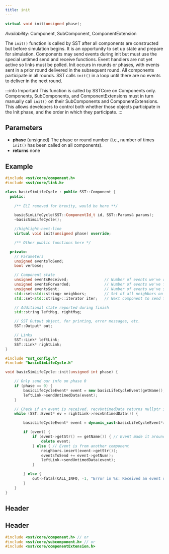 ```yaml
---
title: init
---
```


```cpp
virtual void init(unsigned phase);
```

*Availability:* Component, SubComponent, ComponentExtension

The `init()` function is called by SST after all components are constructed but before simulation begins. It is an opportunity to set up state and prepare for simulation. Components may send events during init but must use the special untimed send and receive functions. Event handlers are not yet active so links must be polled. Init occurs in rounds or phases, with events sent in a prior round delivered in the subsequent round. All components participate in all rounds. SST calls `init()` in a loop until there are no events to deliver in the next round.

:::info Important
This function is called by SSTCore on Components only. Components, SubComponents, and ComponentExtensions must in turn manually call `init()` on their SubComponents and ComponentExtensions. This allows developers to control both whether those objects participate in the Init phase, and the order in which they participate. 
:::

## Parameters
* **phase** (unsigned) The phase or round number (i.e., number of times `init()` has been called on all components).
* **returns** none


## Example

<!--- SOURCE_CODE: sst-elements/src/sst/elements/simpleElementExample/basicSimLifeCycle.h --->
<!--- SOURCE_CODE: sst-elements/src/sst/elements/simpleElementExample/basicSimLifeCycle.cc --->
```cpp title="Excerpt from sst-elements/src/sst/elements/simpleElementExample/basicSimLifeCycle.h"
#include <sst/core/component.h>
#include <sst/core/link.h>

class basicSimLifeCycle : public SST::Component {
  public:
	
	/** ELI removed for brevity, would be here **/

	basicSimLifeCycle(SST::ComponentId_t id, SST::Params& params);
	~basicSimLifeCycle();

    //highlight-next-line
    virtual void init(unsigned phase) override;

	/** Other public functions here */

  private:
	// Parameters
    unsigned eventsToSend;
    bool verbose;

    // Component state
    unsigned eventsReceived;                // Number of events we've received
    unsigned eventsForwarded;               // Number of events we've forwarded
    unsigned eventsSent;                    // Number of events we've sent (initiated)
    std::set<std::string> neighbors;        // Set of all neighbors on the ring
    std::set<std::string>::iterator iter;   // Next component to send to in the eventRequests map 

    // Additional state reported during finish
    std::string leftMsg, rightMsg;

    // SST Output object, for printing, error messages, etc.
    SST::Output* out;

    // Links
    SST::Link* leftLink;
    SST::Link* rightLink;
}
```
```cpp title="Excerpt from sst-elements/src/sst/elements/simpleElementExample/basicSimLifeCycle.cc"
#include "sst_config.h"
#include "basicSimLifeCycle.h"

void basicSimLifeCycle::init(unsigned int phase) {

    // Only send our info on phase 0
    if (phase == 0) {
        basicLifeCycleEvent* event = new basicLifeCycleEvent(getName(), eventsToSend);
        leftLink->sendUntimedData(event);
    }

    // Check if an event is received. recvUntimedData returns nullptr if no event is available
    while (SST::Event* ev = rightLink->recvUntimedData()) {

        basicLifeCycleEvent* event = dynamic_cast<basicLifeCycleEvent*>(ev);

        if (event) {
            if (event->getStr() == getName()) { // Event made it around the ring and back to this component
                delete event;
            } else { // Event is from another component
                neighbors.insert(event->getStr());
                eventsToSend += event->getNum();
                leftLink->sendUntimedData(event);
            }

        } else {
            out->fatal(CALL_INFO, -1, "Error in %s: Received an event during init() but it is not the expected type\n", getName().c_str());
        }
    }
}
```

## Header
## Header
```cpp
#include <sst/core/component.h> // or
#include <sst/core/subcomponent.h> // or
#include <sst/core/componentExtension.h>
```